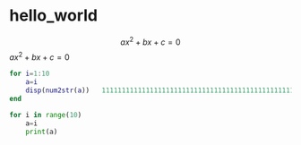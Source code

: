 <!-- 数学公式 -->
<script src="https://cdn.mathjax.org/mathjax/latest/MathJax.js?config=TeX-AMS-MML_HTMLorMML" type="text/javascript"></script>
<script type="text/x-mathjax-config">
  MathJax.Hub.Config({
    tex2jax: {
      skipTags: ['script', 'noscript', 'style', 'textarea', 'pre'],
      inlineMath: [['$','$']]
    }
  });
</script>

# hello_world
$$ax^2 + bx + c =0$$
$ax^2 + bx + c =0$
```matlab
for i=1:10
    a=i
    disp(num2str(a))   11111111111111111111111111111111111111111111111111111111111111111111111111111111111111111111111
end
```
```python
for i in range(10)
    a=i
    print(a)
```
